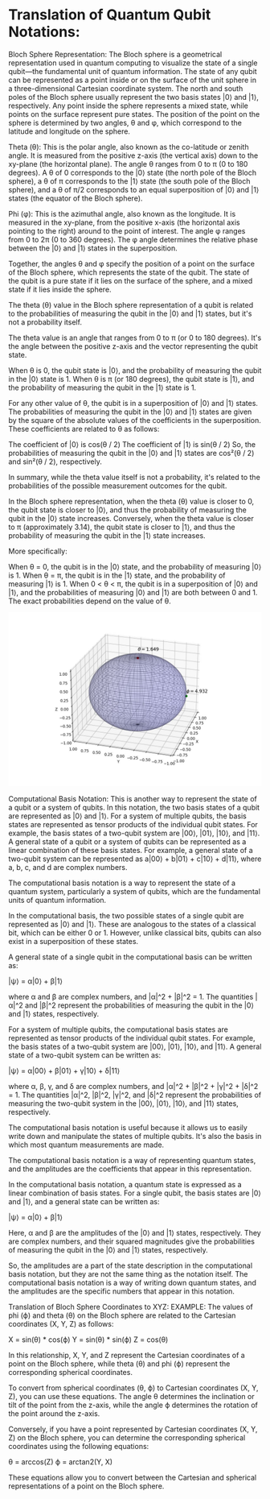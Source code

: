 # Translation of Quantum Qubit Notations:
Bloch Sphere Representation: The Bloch sphere is a geometrical representation used in quantum computing to visualize the state of a single qubit—the fundamental unit of quantum information. The state of any qubit can be represented as a point inside or on the surface of the unit sphere in a three-dimensional Cartesian coordinate system. The north and south poles of the Bloch sphere usually represent the two basis states |0⟩ and |1⟩, respectively. Any point inside the sphere represents a mixed state, while points on the surface represent pure states. The position of the point on the sphere is determined by two angles, θ and φ, which correspond to the latitude and longitude on the sphere.

Theta (θ): This is the polar angle, also known as the co-latitude or zenith angle. It is measured from the positive z-axis (the vertical axis) down to the xy-plane (the horizontal plane). The angle θ ranges from 0 to π (0 to 180 degrees). A θ of 0 corresponds to the |0⟩ state (the north pole of the Bloch sphere), a θ of π corresponds to the |1⟩ state (the south pole of the Bloch sphere), and a θ of π/2 corresponds to an equal superposition of |0⟩ and |1⟩ states (the equator of the Bloch sphere).

Phi (φ): This is the azimuthal angle, also known as the longitude. It is measured in the xy-plane, from the positive x-axis (the horizontal axis pointing to the right) around to the point of interest. The angle φ ranges from 0 to 2π (0 to 360 degrees). The φ angle determines the relative phase between the |0⟩ and |1⟩ states in the superposition.

Together, the angles θ and φ specify the position of a point on the surface of the Bloch sphere, which represents the state of the qubit. The state of the qubit is a pure state if it lies on the surface of the sphere, and a mixed state if it lies inside the sphere.

The theta (θ) value in the Bloch sphere representation of a qubit is related to the probabilities of measuring the qubit in the |0⟩ and |1⟩ states, but it's not a probability itself.

The theta value is an angle that ranges from 0 to π (or 0 to 180 degrees). It's the angle between the positive z-axis and the vector representing the qubit state.

When θ is 0, the qubit state is |0⟩, and the probability of measuring the qubit in the |0⟩ state is 1. When θ is π (or 180 degrees), the qubit state is |1⟩, and the probability of measuring the qubit in the |1⟩ state is 1.

For any other value of θ, the qubit is in a superposition of |0⟩ and |1⟩ states. The probabilities of measuring the qubit in the |0⟩ and |1⟩ states are given by the square of the absolute values of the coefficients in the superposition. These coefficients are related to θ as follows:

The coefficient of |0⟩ is cos(θ / 2)
The coefficient of |1⟩ is sin(θ / 2)
So, the probabilities of measuring the qubit in the |0⟩ and |1⟩ states are cos²(θ / 2) and sin²(θ / 2), respectively.

In summary, while the theta value itself is not a probability, it's related to the probabilities of the possible measurement outcomes for the qubit.

In the Bloch sphere representation, when the theta (θ) value is closer to 0, the qubit state is closer to |0⟩, and thus the probability of measuring the qubit in the |0⟩ state increases. Conversely, when the theta value is closer to π (approximately 3.14), the qubit state is closer to |1⟩, and thus the probability of measuring the qubit in the |1⟩ state increases.

More specifically:

When θ = 0, the qubit is in the |0⟩ state, and the probability of measuring |0⟩ is 1.
When θ = π, the qubit is in the |1⟩ state, and the probability of measuring |1⟩ is 1.
When 0 < θ < π, the qubit is in a superposition of |0⟩ and |1⟩, and the probabilities of measuring |0⟩ and |1⟩ are both between 0 and 1. The exact probabilities depend on the value of θ.

![ Bloch Sphere ](BLOCH-SPHERE.JPG)


Computational Basis Notation: This is another way to represent the state of a qubit or a system of qubits. In this notation, the two basis states of a qubit are represented as |0⟩ and |1⟩. For a system of multiple qubits, the basis states are represented as tensor products of the individual qubit states. For example, the basis states of a two-qubit system are |00⟩, |01⟩, |10⟩, and |11⟩. A general state of a qubit or a system of qubits can be represented as a linear combination of these basis states. For example, a general state of a two-qubit system can be represented as a|00⟩ + b|01⟩ + c|10⟩ + d|11⟩, where a, b, c, and d are complex numbers.


The computational basis notation is a way to represent the state of a quantum system, particularly a system of qubits, which are the fundamental units of quantum information.

In the computational basis, the two possible states of a single qubit are represented as |0⟩ and |1⟩. These are analogous to the states of a classical bit, which can be either 0 or 1. However, unlike classical bits, qubits can also exist in a superposition of these states.

A general state of a single qubit in the computational basis can be written as:

|ψ⟩ = α|0⟩ + β|1⟩

where α and β are complex numbers, and |α|^2 + |β|^2 = 1. The quantities |α|^2 and |β|^2 represent the probabilities of measuring the qubit in the |0⟩ and |1⟩ states, respectively.

For a system of multiple qubits, the computational basis states are represented as tensor products of the individual qubit states. For example, the basis states of a two-qubit system are |00⟩, |01⟩, |10⟩, and |11⟩. A general state of a two-qubit system can be written as:

|ψ⟩ = α|00⟩ + β|01⟩ + γ|10⟩ + δ|11⟩

where α, β, γ, and δ are complex numbers, and |α|^2 + |β|^2 + |γ|^2 + |δ|^2 = 1. The quantities |α|^2, |β|^2, |γ|^2, and |δ|^2 represent the probabilities of measuring the two-qubit system in the |00⟩, |01⟩, |10⟩, and |11⟩ states, respectively.

The computational basis notation is useful because it allows us to easily write down and manipulate the states of multiple qubits. It's also the basis in which most quantum measurements are made.

The computational basis notation is a way of representing quantum states, and the amplitudes are the coefficients that appear in this representation.

In the computational basis notation, a quantum state is expressed as a linear combination of basis states. For a single qubit, the basis states are |0⟩ and |1⟩, and a general state can be written as:

|ψ⟩ = α|0⟩ + β|1⟩

Here, α and β are the amplitudes of the |0⟩ and |1⟩ states, respectively. They are complex numbers, and their squared magnitudes give the probabilities of measuring the qubit in the |0⟩ and |1⟩ states, respectively.

So, the amplitudes are a part of the state description in the computational basis notation, but they are not the same thing as the notation itself. The computational basis notation is a way of writing down quantum states, and the amplitudes are the specific numbers that appear in this notation.


Translation of Bloch Sphere Coordinates to XYZ:
EXAMPLE: 
The values of phi (ϕ) and theta (θ) on the Bloch sphere are related to the Cartesian coordinates (X, Y, Z) as follows:

X = sin(θ) * cos(ϕ)
Y = sin(θ) * sin(ϕ)
Z = cos(θ)

In this relationship, X, Y, and Z represent the Cartesian coordinates of a point on the Bloch sphere, while theta (θ) and phi (ϕ) represent the corresponding spherical coordinates.

To convert from spherical coordinates (θ, ϕ) to Cartesian coordinates (X, Y, Z), you can use these equations. The angle θ determines the inclination or tilt of the point from the z-axis, while the angle ϕ determines the rotation of the point around the z-axis.

Conversely, if you have a point represented by Cartesian coordinates (X, Y, Z) on the Bloch sphere, you can determine the corresponding spherical coordinates using the following equations:

θ = arccos(Z)
ϕ = arctan2(Y, X)

These equations allow you to convert between the Cartesian and spherical representations of a point on the Bloch sphere.